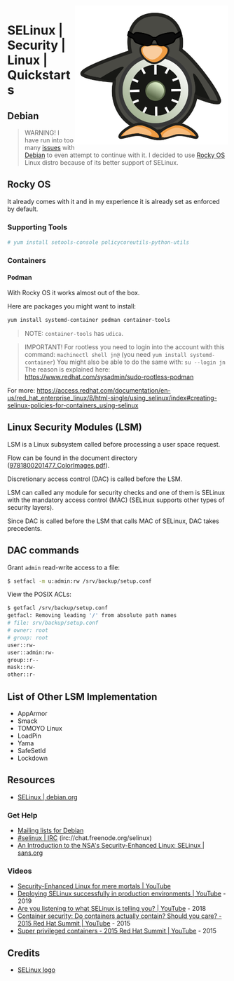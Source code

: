 <img src="../../assets/SELinux_logo.svg" alt="SELinux Logo" style="width: 350px;" align="right">

# SELinux | Security | Linux | Quickstarts

## Debian
> WARNING! I have run into too many [issues](https://serverfault.com/questions/1112610/podman-is-unable-to-start-container-with-selinux-sd-bus-call-permission-error) with [Debian](https://www.debian.org/) to even attempt to continue with it.
> I decided to use [Rocky OS](https://rockylinux.org/) Linux distro because of its better support of SELinux.

## Rocky OS
It already comes with it and in my experience it is already set as enforced by default.

### Supporting Tools
```bash
# yum install setools-console policycoreutils-python-utils
```

### Containers
#### Podman
With Rocky OS it works almost out of the box.

Here are packages you might want to install: 
```bash
yum install systemd-container podman container-tools
```

> NOTE: `container-tools` has `udica`.

> IMPORTANT! For rootless you need to login into the account with this command: `machinectl shell jn@` (you need `yum install systemd-container`)
> You might also be able to do the same with: `su --login jn`
> The reason is explained here: https://www.redhat.com/sysadmin/sudo-rootless-podman

For more: https://access.redhat.com/documentation/en-us/red_hat_enterprise_linux/8/html-single/using_selinux/index#creating-selinux-policies-for-containers_using-selinux

## Linux Security Modules (LSM)
LSM is a Linux subsystem called before processing a user space request.

Flow can be found in the document directory ([9781800201477_ColorImages.pdf](./documents/9781800201477_ColorImages.pdf)).

Discretionary access control (DAC) is called before the LSM.

LSM can called any module for security checks and one of them is SELinux with the mandatory access control (MAC) (SELinux supports other types of security layers).

Since DAC is called before the LSM that calls MAC of SELinux, DAC takes precedents.

## DAC commands
Grant `admin` read-write access to a file: 
```bash
$ setfacl -m u:admin:rw /srv/backup/setup.conf
```

View the POSIX ACLs: 
```bash
$ getfacl /srv/backup/setup.conf
getfacl: Removing leading '/' from absolute path names
# file: srv/backup/setup.conf
# owner: root
# group: root
user::rw-
user::admin:rw-
group::r--
mask::rw-
other::r-
```

## List of Other LSM Implementation
- AppArmor
- Smack
- TOMOYO Linux
- LoadPin
- Yama
- SafeSetId
- Lockdown

## Resources
- [SELinux | debian.org](https://wiki.debian.org/SELinux)
### Get Help
- [Mailing lists for Debian](https://alioth-lists.debian.net/cgi-bin/mailman/listinfo/selinux-devel)
- <a href="irc://chat.freenode.org/selinux">#selinux | IRC</a> (irc://chat.freenode.org/selinux)
- [An Introduction to the NSA's Security-Enhanced Linux: SELinux | sans.org](https://sansorg.egnyte.com/dl/MmS5vwhgsU)
### Videos
- [Security-Enhanced Linux for mere mortals | YouTube](https://www.youtube.com/watch?v=_WOKRaM-HI4)
- [Deploying SELinux successfully in production environments | YouTube](https://www.youtube.com/watch?v=nv3b6eZskeA) - 2019
- [Are you listening to what SELinux is telling you? | YouTube](https://www.youtube.com/watch?v=Wv9kwlabdlo) - 2018
- [Container security: Do containers actually contain? Should you care? - 2015 Red Hat Summit | YouTube](https://www.youtube.com/watch?v=a9lE9Urr6AQ) - 2015
- [Super privileged containers - 2015 Red Hat Summit | YouTube](https://www.youtube.com/watch?v=dM2Fc53Dtd4) - 2015

## Credits
- [SELinux logo](https://en.wikipedia.org/wiki/Security-Enhanced_Linux#/media/File:SELinux_logo.svg)
